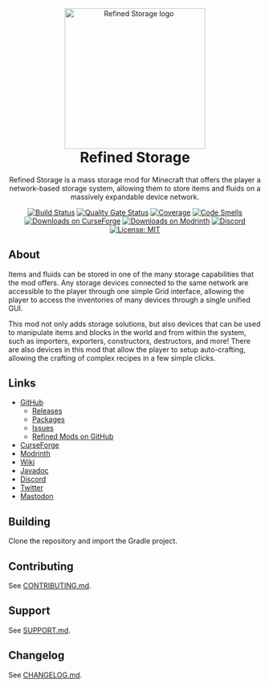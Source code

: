 <div align="center">
  <img width="280" alt="Refined Storage logo" src="https://raw.githubusercontent.com/refinedmods/refinedstorage/develop/images/logo.png" />
  <h1 style="margin-top: 0">Refined Storage</h1>
  <p>Refined Storage is a mass storage mod for Minecraft that offers the player a network-based storage system, allowing
them to store items and fluids on a massively expandable device network.</p>

[![Build Status](https://github.com/refinedmods/refinedstorage/actions/workflows/build.yml/badge.svg?branch=develop)](https://github.com/refinedmods/refinedstorage/actions/workflows/build.yml) [![Quality Gate Status](https://sonarcloud.io/api/project_badges/measure?project=refinedmods_refinedstorage&metric=alert_status)](https://sonarcloud.io/summary/new_code?id=refinedmods_refinedstorage) [![Coverage](https://sonarcloud.io/api/project_badges/measure?project=refinedmods_refinedstorage&metric=coverage)](https://sonarcloud.io/summary/new_code?id=refinedmods_refinedstorage) [![Code Smells](https://sonarcloud.io/api/project_badges/measure?project=refinedmods_refinedstorage&metric=code_smells)](https://sonarcloud.io/summary/new_code?id=refinedmods_refinedstorage) [![Downloads on CurseForge](http://cf.way2muchnoise.eu/full_243076_downloads.svg)](http://minecraft.curseforge.com/projects/refined-storage) [![Downloads on Modrinth](https://img.shields.io/modrinth/dt/refined-storage?logo=modrinth)](https://modrinth.com/mod/refined-storage) [![Discord](https://img.shields.io/discord/342942776494653441)](https://discordapp.com/invite/VYzsydb) [![License: MIT](https://img.shields.io/badge/License-MIT-yellow.svg)](LICENSE.md)
</div>

## About

Items and fluids can be stored in one of the many storage capabilities that the mod offers. Any storage devices
connected to the same network are accessible to the player through one simple Grid interface, allowing the player to
access the inventories of many devices through a single unified GUI.

This mod not only adds storage solutions, but also devices that can be used to manipulate items and blocks in the world
and from within the system, such as importers, exporters, constructors, destructors, and more! There are also devices in
this mod that allow the player to setup auto-crafting, allowing the crafting of complex recipes in a few simple clicks.

## Links

- [GitHub](https://github.com/refinedmods/refinedstorage)
    - [Releases](https://github.com/refinedmods/refinedstorage/releases)
    - [Packages](https://github.com/refinedmods/refinedstorage/packages)
    - [Issues](https://github.com/refinedmods/refinedstorage/issues)
    - [Refined Mods on GitHub](https://github.com/refinedmods)
- [CurseForge](https://curseforge.com/minecraft/mc-mods/refined-storage)
- [Modrinth](https://modrinth.com/mod/refined-storage)
- [Wiki](https://refinedmods.com/refined-storage/)
- [Javadoc](https://refinedmods.com/javadoc/refinedstorage)
- [Discord](https://discordapp.com/invite/VYzsydb)
- [Twitter](https://twitter.com/refinedmods)
- [Mastodon](https://anvil.social/@refinedmods)

## Building

Clone the repository and import the Gradle project.

## Contributing

See [CONTRIBUTING.md](.github/CONTRIBUTING.md).

## Support

See [SUPPORT.md](.github/SUPPORT.md).

## Changelog

See [CHANGELOG.md](CHANGELOG.md).
